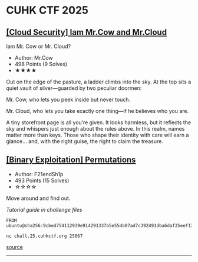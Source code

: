 # CUHK CTF 2025

## [[Cloud Security] Iam Mr.Cow and Mr.Cloud](./cuhk25ctf/iam_mrcow_and_mrcloud/writeup.md)


Iam Mr. Cow or Mr. Cloud?

- Author: Mr.Cow
- 498 Points (9 Solves)
- ★★★★

Out on the edge of the pasture, a ladder climbs into the sky. At the top sits a quiet vault of silver—guarded by two peculiar doormen:

Mr. Cow, who lets you peek inside but never touch.

Mr. Cloud, who lets you take exactly one thing—if he believes who you are.

A tiny storefront page is all you’re given. It looks harmless, but it reflects the sky and whispers just enough about the rules above. In this realm, names matter more than keys. Those who shape their identity with care will earn a glance… and, with the right guise, the right to claim the treasure.



## [[Binary Exploitation] Permutations](./cuhk25ctf/permutations/writeup.md)

- Author: F21endSh1p
- 493 Points (15 Solves)
- ☆☆☆☆

Move around and find out.

*Tutorial guide in challenge files*

```
FROM ubuntu@sha256:9cbed754112939e914291337b5e554b07ad7c392491dba6daf25eef1332a22e8
```

`nc chall.25.cuhkctf.org 25067`

[source](/cuhk25ctf/permutations/67_permutations_dcf1ea8df9a78ec32bdbd6c66e68fcf9)

---
